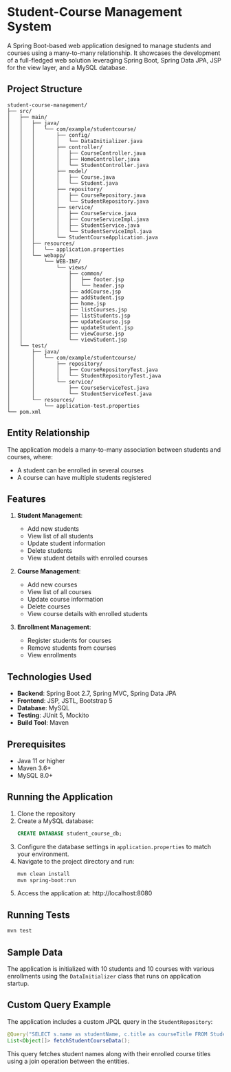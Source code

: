 # Student-Course Management System

A Spring Boot-based web application designed to manage students and courses using a many-to-many relationship. It showcases the development of a full-fledged web solution leveraging Spring Boot, Spring Data JPA, JSP for the view layer, and a MySQL database.

## Project Structure

```
student-course-management/
├── src/
│   ├── main/
│   │   ├── java/
│   │   │   └── com/example/studentcourse/
│   │   │       ├── config/
│   │   │       │   └── DataInitializer.java
│   │   │       ├── controller/
│   │   │       │   ├── CourseController.java
│   │   │       │   ├── HomeController.java
│   │   │       │   └── StudentController.java
│   │   │       ├── model/
│   │   │       │   ├── Course.java
│   │   │       │   └── Student.java
│   │   │       ├── repository/
│   │   │       │   ├── CourseRepository.java
│   │   │       │   └── StudentRepository.java
│   │   │       ├── service/
│   │   │       │   ├── CourseService.java
│   │   │       │   ├── CourseServiceImpl.java
│   │   │       │   ├── StudentService.java
│   │   │       │   └── StudentServiceImpl.java
│   │   │       └── StudentCourseApplication.java
│   │   ├── resources/
│   │   │   └── application.properties
│   │   └── webapp/
│   │       └── WEB-INF/
│   │           └── views/
│   │               ├── common/
│   │               │   ├── footer.jsp
│   │               │   └── header.jsp
│   │               ├── addCourse.jsp
│   │               ├── addStudent.jsp
│   │               ├── home.jsp
│   │               ├── listCourses.jsp
│   │               ├── listStudents.jsp
│   │               ├── updateCourse.jsp
│   │               ├── updateStudent.jsp
│   │               ├── viewCourse.jsp
│   │               └── viewStudent.jsp
│   └── test/
│       ├── java/
│       │   └── com/example/studentcourse/
│       │       ├── repository/
│       │       │   ├── CourseRepositoryTest.java
│       │       │   └── StudentRepositoryTest.java
│       │       └── service/
│       │           ├── CourseServiceTest.java
│       │           └── StudentServiceTest.java
│       └── resources/
│           └── application-test.properties
└── pom.xml
```

## Entity Relationship

The application models a many-to-many association between students and courses, where:

* A student can be enrolled in several courses  
* A course can have multiple students registered


## Features

1. **Student Management**:
   * Add new students
   * View list of all students
   * Update student information
   * Delete students
   * View student details with enrolled courses

2. **Course Management**:
   * Add new courses
   * View list of all courses
   * Update course information
   * Delete courses
   * View course details with enrolled students

3. **Enrollment Management**:
   * Register students for courses
   * Remove students from courses
   * View enrollments

## Technologies Used

* **Backend**: Spring Boot 2.7, Spring MVC, Spring Data JPA
* **Frontend**: JSP, JSTL, Bootstrap 5
* **Database**: MySQL
* **Testing**: JUnit 5, Mockito
* **Build Tool**: Maven

## Prerequisites

* Java 11 or higher
* Maven 3.6+
* MySQL 8.0+

## Running the Application

1. Clone the repository
2. Create a MySQL database:
   ```sql
   CREATE DATABASE student_course_db;
   ```
3. Configure the database settings in `application.properties` to match your environment.
4. Navigate to the project directory and run:
   ```bash
   mvn clean install
   mvn spring-boot:run
   ```
5. Access the application at: http://localhost:8080

## Running Tests

```bash
mvn test
```

## Sample Data

The application is initialized with 10 students and 10 courses with various enrollments using the `DataInitializer` class that runs on application startup.

## Custom Query Example

The application includes a custom JPQL query in the `StudentRepository`:

```java
@Query("SELECT s.name as studentName, c.title as courseTitle FROM Student s JOIN s.courses c")
List<Object[]> fetchStudentCourseData();
```

This query fetches student names along with their enrolled course titles using a join operation between the entities.
